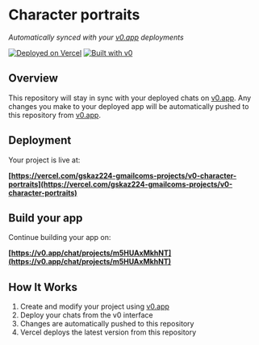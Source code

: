 # Character portraits

*Automatically synced with your [v0.app](https://v0.app) deployments*

[![Deployed on Vercel](https://img.shields.io/badge/Deployed%20on-Vercel-black?style=for-the-badge&logo=vercel)](https://vercel.com/gskaz224-gmailcoms-projects/v0-character-portraits)
[![Built with v0](https://img.shields.io/badge/Built%20with-v0.app-black?style=for-the-badge)](https://v0.app/chat/projects/m5HUAxMkhNT)

## Overview

This repository will stay in sync with your deployed chats on [v0.app](https://v0.app).
Any changes you make to your deployed app will be automatically pushed to this repository from [v0.app](https://v0.app).

## Deployment

Your project is live at:

**[https://vercel.com/gskaz224-gmailcoms-projects/v0-character-portraits](https://vercel.com/gskaz224-gmailcoms-projects/v0-character-portraits)**

## Build your app

Continue building your app on:

**[https://v0.app/chat/projects/m5HUAxMkhNT](https://v0.app/chat/projects/m5HUAxMkhNT)**

## How It Works

1. Create and modify your project using [v0.app](https://v0.app)
2. Deploy your chats from the v0 interface
3. Changes are automatically pushed to this repository
4. Vercel deploys the latest version from this repository
